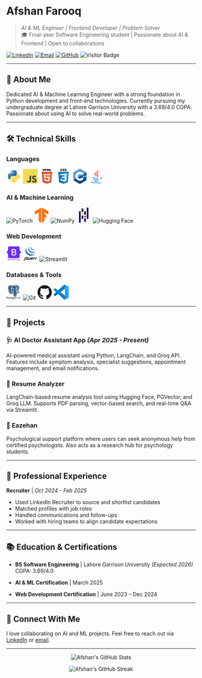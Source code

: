 # Afshan Farooq

> *AI & ML Engineer | Frontend Developer | Problem Solver*  
> 🎓 Final-year Software Engineering student | Passionate about AI & Frontend | Open to collaborations

[![LinkedIn](https://img.shields.io/badge/LinkedIn-0077B5?style=for-the-badge&logo=linkedin&logoColor=white)](https://www.linkedin.com/in/afshan-farooq-459a1531b)
[![Email](https://img.shields.io/badge/Email-D14836?style=for-the-badge&logo=gmail&logoColor=white)](mailto:afshanfarooq53@gmail.com)
[![GitHub](https://img.shields.io/badge/GitHub-100000?style=for-the-badge&logo=github&logoColor=white)](https://github.com/Afshan-Farooq-dev)
![Visitor Badge](https://visitor-badge.laobi.icu/badge?page_id=Afshan-Farooq-dev)

---

## 👋 About Me

Dedicated AI & Machine Learning Engineer with a strong foundation in Python development and front-end technologies. Currently pursuing my undergraduate degree at Lahore Garrison University with a 3.69/4.0 CGPA. Passionate about using AI to solve real-world problems.

---

## 🛠️ Technical Skills

### Languages
<p align="left">
  <img src="https://raw.githubusercontent.com/devicons/devicon/master/icons/python/python-original.svg" width="40" height="40" alt="Python"/>
  <img src="https://raw.githubusercontent.com/devicons/devicon/master/icons/javascript/javascript-original.svg" width="40" height="40" alt="JavaScript"/>
  <img src="https://raw.githubusercontent.com/devicons/devicon/master/icons/html5/html5-original-wordmark.svg" width="40" height="40" alt="HTML5"/>
  <img src="https://raw.githubusercontent.com/devicons/devicon/master/icons/css3/css3-original-wordmark.svg" width="40" height="40" alt="CSS3"/>
  <img src="https://raw.githubusercontent.com/devicons/devicon/master/icons/cplusplus/cplusplus-original.svg" width="40" height="40" alt="C++"/>
  <img src="https://raw.githubusercontent.com/devicons/devicon/master/icons/java/java-original.svg" width="40" height="40" alt="Java"/>
</p>

### AI & Machine Learning
<p align="left">
  <img src="https://www.vectorlogo.zone/logos/pytorch/pytorch-icon.svg" width="40" height="40" alt="PyTorch"/>
  <img src="https://raw.githubusercontent.com/devicons/devicon/master/icons/tensorflow/tensorflow-original.svg" width="40" height="40" alt="TensorFlow"/>
  <img src="https://www.vectorlogo.zone/logos/numpy/numpy-icon.svg" width="40" height="40" alt="NumPy"/>
  <img src="https://raw.githubusercontent.com/devicons/devicon/2ae2a900d2f041da66e950e4d48052658d850630/icons/pandas/pandas-original.svg" width="40" height="40" alt="Pandas"/>
  <img src="https://cdn.jsdelivr.net/gh/devicons/devicon/icons/huggingface/huggingface-original.svg" width="40" height="40" alt="Hugging Face"/>
</p>

### Web Development
<p align="left">
  <img src="https://raw.githubusercontent.com/devicons/devicon/master/icons/bootstrap/bootstrap-plain-wordmark.svg" width="40" height="40" alt="Bootstrap"/>
  <img src="https://raw.githubusercontent.com/devicons/devicon/master/icons/jquery/jquery-original-wordmark.svg" width="40" height="40" alt="jQuery"/>
  <img src="https://www.vectorlogo.zone/logos/streamlit/streamlit-icon.svg" width="40" height="40" alt="Streamlit"/>
</p>

### Databases & Tools
<p align="left">
  <img src="https://raw.githubusercontent.com/devicons/devicon/master/icons/postgresql/postgresql-original-wordmark.svg" width="40" height="40" alt="PostgreSQL"/>
  <img src="https://www.vectorlogo.zone/logos/git-scm/git-scm-icon.svg" width="40" height="40" alt="Git"/>
  <img src="https://raw.githubusercontent.com/devicons/devicon/master/icons/github/github-original.svg" width="40" height="40" alt="GitHub"/>
  <img src="https://raw.githubusercontent.com/devicons/devicon/master/icons/vscode/vscode-original.svg" width="40" height="40" alt="VS Code"/>
</p>

---

## 🚀 Projects

### 🩺 AI Doctor Assistant App *(Apr 2025 - Present)*
AI-powered medical assistant using Python, LangChain, and Groq API. Features include symptom analysis, specialist suggestions, appointment management, and email notifications.

### 📄 Resume Analyzer
LangChain-based resume analysis tool using Hugging Face, PGVector, and Groq LLM. Supports PDF parsing, vector-based search, and real-time Q&A via Streamlit.

### 🧠 Eazehan
Psychological support platform where users can seek anonymous help from certified psychologists. Also acts as a research hub for psychology students.

---

## 💼 Professional Experience

**Recruiter** | *Oct 2024 - Feb 2025*  
- Used LinkedIn Recruiter to source and shortlist candidates  
- Matched profiles with job roles  
- Handled communications and follow-ups  
- Worked with hiring teams to align candidate expectations  

---

## 📚 Education & Certifications

- **BS Software Engineering** | Lahore Garrison University *(Expected 2026)*  
  CGPA: 3.69/4.0  

- **AI & ML Certification** | March 2025  
- **Web Development Certification** | June 2023 – Dec 2024  

---

## 🤝 Connect With Me

I love collaborating on AI and ML projects. Feel free to reach out via [LinkedIn](https://www.linkedin.com/in/afshan-farooq-459a1531b) or [email](mailto:afshanfarooq53@gmail.com).

---

<p align="center">
  <img src="https://github-readme-stats.vercel.app/api?username=Afshan-Farooq-dev&show_icons=true&theme=github_dark" alt="Afshan's GitHub Stats" />
</p>

<p align="center">
  <img src="https://github-readme-streak-stats.herokuapp.com/?user=Afshan-Farooq-dev&theme=github-dark-blue" alt="Afshan's GitHub Streak" />
</p>

